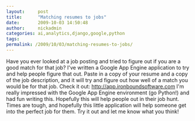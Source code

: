 ```yaml
---
layout:     post
title:      "Matching resumes to jobs"
date:       2009-10-03 14:50:48
author:     nickadmin
categories: ai,analytics,django,google,python
tags:  
permalink: /2009/10/03/matching-resumes-to-jobs/
---
```

Have you ever looked at a job posting and tried to figure out if you are a good match for that job? I've written a Google App Engine application to try and help people figure that out. Paste in a copy of your resume and a copy of the job description, and it will try and figure out how well of a match you would be for that job. Check it out: <http://app.ironboundsoftware.com> I'm really impressed with the Google App Engine environment (go Python!) and had fun writing this. Hopefully this will help people out in their job hunt. Times are tough, and hopefully this little application will help someone get into the perfect job for them. Try it out and let me know what you think!
<!--stackedit_data:
eyJoaXN0b3J5IjpbLTIwNDE4ODM3NDFdfQ==
-->